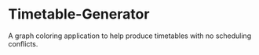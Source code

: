 # Timetable-Generator

A graph coloring application to help produce timetables with no scheduling conflicts.
